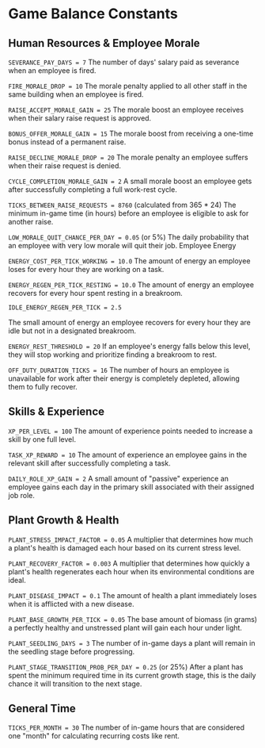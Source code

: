 # Game Balance Constants
## Human Resources & Employee Morale

`SEVERANCE_PAY_DAYS = 7`
The number of days' salary paid as severance when an employee is fired.

`FIRE_MORALE_DROP = 10`
The morale penalty applied to all other staff in the same building when an employee is fired.

`RAISE_ACCEPT_MORALE_GAIN = 25`
The morale boost an employee receives when their salary raise request is approved.

`BONUS_OFFER_MORALE_GAIN = 15`
The morale boost from receiving a one-time bonus instead of a permanent raise.

`RAISE_DECLINE_MORALE_DROP = 20`
The morale penalty an employee suffers when their raise request is denied.

`CYCLE_COMPLETION_MORALE_GAIN = 2`
A small morale boost an employee gets after successfully completing a full work-rest cycle.

`TICKS_BETWEEN_RAISE_REQUESTS = 8760` (calculated from 365 * 24)
The minimum in-game time (in hours) before an employee is eligible to ask for another raise.

`LOW_MORALE_QUIT_CHANCE_PER_DAY = 0.05` (or 5%)
The daily probability that an employee with very low morale will quit their job.
Employee Energy

`ENERGY_COST_PER_TICK_WORKING = 10.0`
The amount of energy an employee loses for every hour they are working on a task.

`ENERGY_REGEN_PER_TICK_RESTING = 10.0`
The amount of energy an employee recovers for every hour spent resting in a breakroom.

`IDLE_ENERGY_REGEN_PER_TICK = 2.5`

The small amount of energy an employee recovers for every hour they are idle but not in a designated breakroom.

`ENERGY_REST_THRESHOLD = 20`
If an employee's energy falls below this level, they will stop working and prioritize finding a breakroom to rest.

`OFF_DUTY_DURATION_TICKS = 16`
The number of hours an employee is unavailable for work after their energy is completely depleted, allowing them to fully recover.
## Skills & Experience
`XP_PER_LEVEL = 100`
The amount of experience points needed to increase a skill by one full level.

`TASK_XP_REWARD = 10`
The amount of experience an employee gains in the relevant skill after successfully completing a task.

`DAILY_ROLE_XP_GAIN = 2`
A small amount of "passive" experience an employee gains each day in the primary skill associated with their assigned job role.
## Plant Growth & Health

`PLANT_STRESS_IMPACT_FACTOR = 0.05`
A multiplier that determines how much a plant's health is damaged each hour based on its current stress level.

`PLANT_RECOVERY_FACTOR = 0.003`
A multiplier that determines how quickly a plant's health regenerates each hour when its environmental conditions are ideal.

`PLANT_DISEASE_IMPACT = 0.1`
The amount of health a plant immediately loses when it is afflicted with a new disease.

`PLANT_BASE_GROWTH_PER_TICK = 0.05`
The base amount of biomass (in grams) a perfectly healthy and unstressed plant will gain each hour under light.

`PLANT_SEEDLING_DAYS = 3`
The number of in-game days a plant will remain in the seedling stage before progressing.

`PLANT_STAGE_TRANSITION_PROB_PER_DAY = 0.25` (or 25%)
After a plant has spent the minimum required time in its current growth stage, this is the daily chance it will transition to the next stage.
## General Time
`TICKS_PER_MONTH = 30`
The number of in-game hours that are considered one "month" for calculating recurring costs like rent.